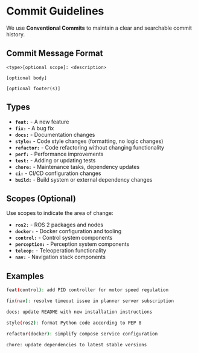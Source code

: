 # Commit Guidelines

We use **Conventional Commits** to maintain a clear and searchable commit history.

## Commit Message Format

```
<type>[optional scope]: <description>

[optional body]

[optional footer(s)]
```

## Types

- **`feat:`** - A new feature
- **`fix:`** - A bug fix
- **`docs:`** - Documentation changes
- **`style:`** - Code style changes (formatting, no logic changes)
- **`refactor:`** - Code refactoring without changing functionality
- **`perf:`** - Performance improvements
- **`test:`** - Adding or updating tests
- **`chore:`** - Maintenance tasks, dependency updates
- **`ci:`** - CI/CD configuration changes
- **`build:`** - Build system or external dependency changes

## Scopes (Optional)

Use scopes to indicate the area of change:

- **`ros2:`** - ROS 2 packages and nodes
- **`docker:`** - Docker configuration and tooling
- **`control:`** - Control system components
- **`perception:`** - Perception system components
- **`teleop:`** - Teleoperation functionality
- **`nav:`** - Navigation stack components

## Examples

```bash
feat(control): add PID controller for motor speed regulation

fix(nav): resolve timeout issue in planner server subscription

docs: update README with new installation instructions

style(ros2): format Python code according to PEP 8

refactor(docker): simplify compose service configuration

chore: update dependencies to latest stable versions
```